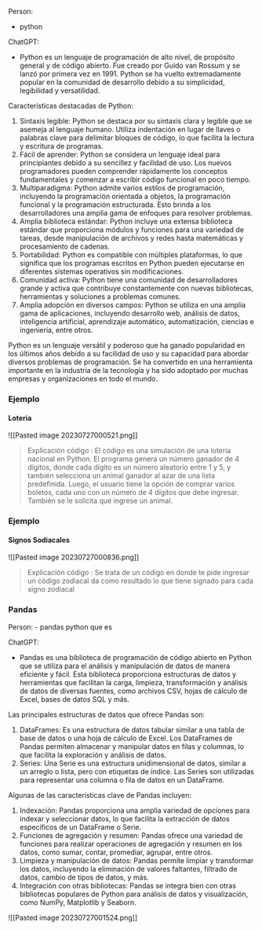 Person: 
- python 

ChatGPT: 
- Python es un lenguaje de programación de alto nivel, de propósito general y de código abierto. Fue creado por Guido van Rossum y se lanzó por primera vez en 1991. Python se ha vuelto extremadamente popular en la comunidad de desarrollo debido a su simplicidad, legibilidad y versatilidad.

Características destacadas de Python: 
1. Sintaxis legible: Python se destaca por su sintaxis clara y legible que se asemeja al lenguaje humano. Utiliza indentación en lugar de llaves o palabras clave para delimitar bloques de código, lo que facilita la lectura y escritura de programas. 
2. Fácil de aprender: Python se considera un lenguaje ideal para principiantes debido a su sencillez y facilidad de uso. Los nuevos programadores pueden comprender rápidamente los conceptos fundamentales y comenzar a escribir código funcional en poco tiempo. 
3. Multiparadigma: Python admite varios estilos de programación, incluyendo la programación orientada a objetos, la programación funcional y la programación estructurada. Esto brinda a los desarrolladores una amplia gama de enfoques para resolver problemas. 
4. Amplia biblioteca estándar: Python incluye una extensa biblioteca estándar que proporciona módulos y funciones para una variedad de tareas, desde manipulación de archivos y redes hasta matemáticas y procesamiento de cadenas. 
5. Portabilidad: Python es compatible con múltiples plataformas, lo que significa que los programas escritos en Python pueden ejecutarse en diferentes sistemas operativos sin modificaciones. 
6. Comunidad activa: Python tiene una comunidad de desarrolladores grande y activa que contribuye constantemente con nuevas bibliotecas, herramientas y soluciones a problemas comunes. 
7. Amplia adopción en diversos campos: Python se utiliza en una amplia gama de aplicaciones, incluyendo desarrollo web, análisis de datos, inteligencia artificial, aprendizaje automático, automatización, ciencias e ingeniería, entre otros.

Python es un lenguaje versátil y poderoso que ha ganado popularidad en los últimos años debido a su facilidad de uso y su capacidad para abordar diversos problemas de programación. Se ha convertido en una herramienta importante en la industria de la tecnología y ha sido adoptado por muchas empresas y organizaciones en todo el mundo.

<h3>Ejemplo</h3>
<h4>Loteria </h4>

![[Pasted image 20230727000521.png]]

> Explicación código : El código es una simulación de una lotería nacional en Python. El programa genera un número ganador de 4 dígitos, donde cada dígito es un número aleatorio entre 1 y 5, y también selecciona un animal ganador al azar de una lista predefinida. Luego, el usuario tiene la opción de comprar varios boletos, cada uno con un número de 4 dígitos que debe ingresar. También se le solicita que ingrese un animal.

<h3>Ejemplo</h3>

<h4>Signos Sodiacales </h4>

![[Pasted image 20230727000836.png]]

> Explicación  código :  Se trata de un código en donde te pide ingresar un código zodiacal da como resultado lo que tiene signado para cada signo zodiacal



<h3>Pandas</h3>
Person: 
- pandas python que es

ChatGPT: 
- Pandas es una biblioteca de programación de código abierto en Python que se utiliza para el análisis y manipulación de datos de manera eficiente y fácil. Esta biblioteca proporciona estructuras de datos y herramientas que facilitan la carga, limpieza, transformación y análisis de datos de diversas fuentes, como archivos CSV, hojas de cálculo de Excel, bases de datos SQL y más.

Las principales estructuras de datos que ofrece Pandas son: 
1. DataFrames: Es una estructura de datos tabular similar a una tabla de base de datos o una hoja de cálculo de Excel. Los DataFrames de Pandas permiten almacenar y manipular datos en filas y columnas, lo que facilita la exploración y análisis de datos. 
2. Series: Una Serie es una estructura unidimensional de datos, similar a un arreglo o lista, pero con etiquetas de índice. Las Series son utilizadas para representar una columna o fila de datos en un DataFrame.

Algunas de las características clave de Pandas incluyen: 
1. Indexación: Pandas proporciona una amplia variedad de opciones para indexar y seleccionar datos, lo que facilita la extracción de datos específicos de un DataFrame o Serie. 
2. Funciones de agregación y resumen: Pandas ofrece una variedad de funciones para realizar operaciones de agregación y resumen en los datos, como sumar, contar, promediar, agrupar, entre otros. 
3. Limpieza y manipulación de datos: Pandas permite limpiar y transformar los datos, incluyendo la eliminación de valores faltantes, filtrado de datos, cambio de tipos de datos, y más. 
4. Integración con otras bibliotecas: Pandas se integra bien con otras bibliotecas populares de Python para análisis de datos y visualización, como NumPy, Matplotlib y Seaborn.

![[Pasted image 20230727001524.png]]
